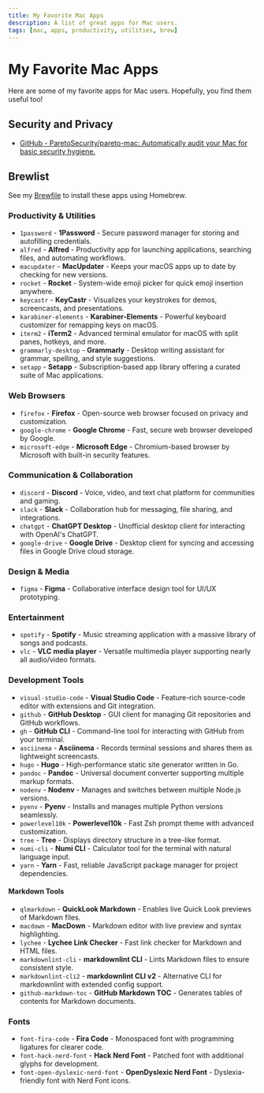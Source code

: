 ```yaml
---
title: My Favorite Mac Apps
description: A list of great apps for Mac users.
tags: [mac, apps, productivity, utilities, brew]
---
```


# My Favorite Mac Apps

Here are some of my favorite apps for Mac users. Hopefully, you find them useful too!


## Security and Privacy

* [GitHub - ParetoSecurity/pareto-mac: Automatically audit your Mac for basic security hygiene.](https://github.com/paretoSecurity/pareto-mac)


## Brewlist

See my [Brewfile](../Brewfile) to install these apps using Homebrew.


### Productivity & Utilities

* `1password` - **1Password** - Secure password manager for storing and autofilling credentials.
* `alfred` - **Alfred** - Productivity app for launching applications, searching files, and automating workflows.
* `macupdater` - **MacUpdater** - Keeps your macOS apps up to date by checking for new versions.
* `rocket` - **Rocket** - System-wide emoji picker for quick emoji insertion anywhere.
* `keycastr` - **KeyCastr** - Visualizes your keystrokes for demos, screencasts, and presentations.
* `karabiner-elements` - **Karabiner-Elements** - Powerful keyboard customizer for remapping keys on macOS.
* `iterm2` - **iTerm2** - Advanced terminal emulator for macOS with split panes, hotkeys, and more.
* `grammarly-desktop` - **Grammarly** - Desktop writing assistant for grammar, spelling, and style suggestions.
* `setapp` - **Setapp** - Subscription-based app library offering a curated suite of Mac applications.


### Web Browsers

* `firefox` - **Firefox** - Open-source web browser focused on privacy and customization.
* `google-chrome` - **Google Chrome** - Fast, secure web browser developed by Google.
* `microsoft-edge` - **Microsoft Edge** - Chromium-based browser by Microsoft with built-in security features.


### Communication & Collaboration

* `discord` - **Discord** - Voice, video, and text chat platform for communities and gaming.
* `slack` - **Slack** - Collaboration hub for messaging, file sharing, and integrations.
* `chatgpt` - **ChatGPT Desktop** - Unofficial desktop client for interacting with OpenAI's ChatGPT.
* `google-drive` - **Google Drive** - Desktop client for syncing and accessing files in Google Drive cloud storage.


### Design & Media

* `figma` - **Figma** - Collaborative interface design tool for UI/UX prototyping.


### Entertainment

* `spotify` - **Spotify** - Music streaming application with a massive library of songs and podcasts.
* `vlc` - **VLC media player** - Versatile multimedia player supporting nearly all audio/video formats.


### Development Tools

* `visual-studio-code` - **Visual Studio Code** - Feature-rich source-code editor with extensions and Git integration.
* `github` - **GitHub Desktop** - GUI client for managing Git repositories and GitHub workflows.
* `gh` - **GitHub CLI** - Command-line tool for interacting with GitHub from your terminal.
* `asciinema` - **Asciinema** - Records terminal sessions and shares them as lightweight screencasts.
* `hugo` - **Hugo** - High-performance static site generator written in Go.
* `pandoc` - **Pandoc** - Universal document converter supporting multiple markup formats.
* `nodenv` - **Nodenv** - Manages and switches between multiple Node.js versions.
* `pyenv` - **Pyenv** - Installs and manages multiple Python versions seamlessly.
* `powerlevel10k` - **Powerlevel10k** - Fast Zsh prompt theme with advanced customization.
* `tree` - **Tree** - Displays directory structure in a tree-like format.
* `numi-cli` - **Numi CLI** - Calculator tool for the terminal with natural language input.
* `yarn` - **Yarn** - Fast, reliable JavaScript package manager for project dependencies.


#### Markdown Tools

* `qlmarkdown` - **QuickLook Markdown** - Enables live Quick Look previews of Markdown files.
* `macdown` - **MacDown** - Markdown editor with live preview and syntax highlighting.
* `lychee` - **Lychee Link Checker** - Fast link checker for Markdown and HTML files.
* `markdownlint-cli` - **markdownlint CLI** - Lints Markdown files to ensure consistent style.
* `markdownlint-cli2` - **markdownlint CLI v2** - Alternative CLI for markdownlint with extended config support.
* `github-markdown-toc` - **GitHub Markdown TOC** - Generates tables of contents for Markdown documents.


### Fonts

* `font-fira-code` - **Fira Code** - Monospaced font with programming ligatures for clearer code.
* `font-hack-nerd-font` - **Hack Nerd Font** - Patched font with additional glyphs for development.
* `font-open-dyslexic-nerd-font` - **OpenDyslexic Nerd Font** - Dyslexia-friendly font with Nerd Font icons.
